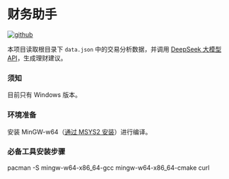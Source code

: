# 财务助手

[![github](https://img.shields.io/badge/github-Juncylee-brightgreen.svg)](https://github.com/Juncylee)


本项目读取根目录下 `data.json` 中的交易分析数据，并调用 [DeepSeek 大模型 API](https://api-docs.deepseek.com/zh-cn/)，生成理财建议。

### 须知
目前只有 Windows 版本。

### 环境准备

安装 MinGW-w64（[通过 MSYS2 安装](https://www.msys2.org/)）进行编译。

### 必备工具安装步骤

   pacman -S mingw-w64-x86_64-gcc mingw-w64-x86_64-cmake curl
